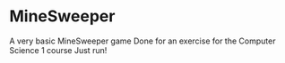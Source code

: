 # MineSweeper
A very basic MineSweeper game
Done for an exercise for the Computer Science 1 course
Just run!
